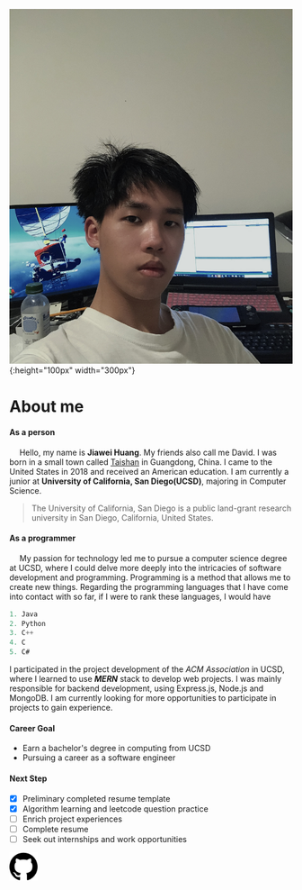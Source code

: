 ![me](/picture/me.png){:height="100px" width="300px"}

# About me
#### As a person
&emsp; Hello, my name is **Jiawei Huang**. My friends also call me David. I was born in a small town called [Taishan](/picture/Taishan.png) in Guangdong, China. I came to the United States in 2018 and received an American education. I am currently a junior at **University of California, San Diego(UCSD)**, majoring in Computer Science.
> The University of California, San Diego is a public land-grant research university in San Diego, California, United States.
#### As a programmer
&emsp; My passion for technology led me to pursue a computer science degree at UCSD, where I could delve more deeply into the intricacies of software development and programming. Programming is a method that allows me to create new things. Regarding the programming languages ​​that I have come into contact with so far, if I were to rank these languages, I would have
```java
1. Java
2. Python
3. C++
4. C
5. C#
```
I participated in the project development of the _ACM Association_ in UCSD, where I learned to use ***MERN*** stack to develop web projects. I was mainly responsible for backend development, using Express.js, Node.js and MongoDB. 
I am currently looking for more opportunities to participate in projects to gain experience.

#### Career Goal
* Earn a bachelor's degree in computing from UCSD
* Pursuing a career as a software engineer

#### Next Step
- [x] Preliminary completed resume template
- [x] Algorithm learning and leetcode question practice
- [ ] Enrich project experiences
- [ ] Complete resume
- [ ] Seek out internships and work opportunities

<a href="https://github.com/SoulCoder3">
  <img src="/picture/github_icon.png" width="50" />
</a>




